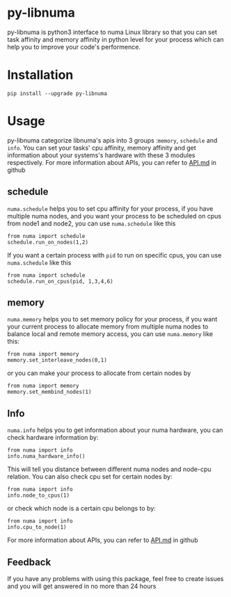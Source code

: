 # py-libnuma
py-libnuma is python3 interface to numa Linux library so that you can set task affinity and memory affinity in python
level for your process which can help you to improve your code's performence.

# Installation
    pip install --upgrade py-libnuma

# Usage
py-libnuma categorize libnuma's apis into 3 groups :`memory`, `schedule` and `info`. You can set your tasks' cpu affinity, memory affinity and get information about your
systems's hardware with these 3 modules respectively. For more information about APIs, you can refer to [API.md](https://github.com/eedalong/pynuma/blob/main/API.md) in github


## schedule

`numa.schedule` helps you to set cpu affinity for your process, if you have multiple numa nodes, and you want your process to be scheduled on cpus from node1 and node2, you can use `numa.schedule` like this

    from numa import schedule
    schedule.run_on_nodes(1,2)

If you want a certain process with `pid` to run on specific cpus, you can use `numa.schedule` like this

    from numa import schedule
    schedule.run_on_cpus(pid, 1,3,4,6)


## memory

`numa.memory` helps you to set memory policy for your process, if you want your current process to allocate memory from multiple numa nodes
to balance local and remote memory access, you can use `numa.memory` like this:
    
    from numa import memory    
    memory.set_interleave_nodes(0,1)

or you can make your process to allocate from certain nodes by 

    from numa import memory    
    memory.set_membind_nodes(1)

## Info

`numa.info` helps you to get information about your numa hardware, you can check hardware information by:
    
    from numa import info    
    info.numa_hardware_info()

This will tell you distance between different numa nodes and node-cpu relation. You can also check cpu set for certain nodes by:

    from numa import info    
    info.node_to_cpus(1)

or check which node is a certain cpu belongs to by:

    from numa import info    
    info.cpu_to_node(1)

For more information about APIs, you can refer to [API.md](https://github.com/eedalong/pynuma/blob/main/API.md) in github

## Feedback

If you have any problems with using this package, feel free to create issues and you will get answered in no more than 24 hours



